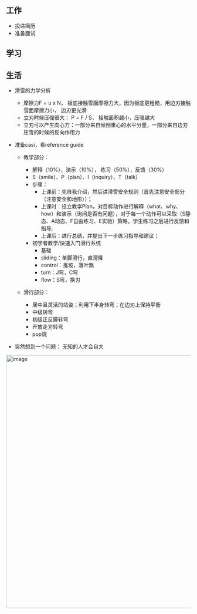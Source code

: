 ## 工作
- 投递简历
- 准备面试
  
## 学习

## 生活

- 滑雪的力学分析
  - 摩擦力F = u x N， 板底接触雪面摩擦力大，因为板底更粗糙，用边刃接触雪面摩擦力小， 边刃更光滑
  - 立刃时候压强很大： P = F / S， 接触面积越小，压强越大
  - 立刃可以产生向心力：一部分来自倾倒重心的水平分量，一部分来自边刃压雪的时候的反向作用力
    

- 准备casi，看reference guide
  - 教学部分：
    - 解释（10%），演示（10%）， 练习（50%），反馈（30%）
    - S（smile）、P（plan）、I（inquiry）、T（talk）
    - 步骤：
      - 上课前：先自我介绍，然后讲滑雪安全规则（首先注意安全部分（注意安全和地形））；
      - 上课时：设立教学Plan，对目标动作进行解释（what、why、how）和演示（询问是否有问题），对于每一个动作可以采取（S静态、A动态、F自由练习、E实验）策略，学生练习之后进行反馈和指导;
      - 上课后：进行总结，并提出下一步练习指导和建议；
    - 初学者教学/快速入门滑行系统
      - 基础
      - sliding：单脚滑行，直滑降
      - control：推坡，落叶飘
      - turn：J弯，C弯
      - flow：S弯，换刃
        
  - 滑行部分：
    - 居中且灵活的站姿；利用下半身转弯；在边刃上保持平衡
    - 中级转弯
    - 初级正反脚转弯
    - 开放走刃转弯
    - pop跳 
  

- 突然想到一个问题： 无知的人才会自大


<img width="690" alt="image" src="https://github.com/jiayit/Weekly/assets/18300143/1206617a-472e-4d38-8402-e348a01b19bc">
